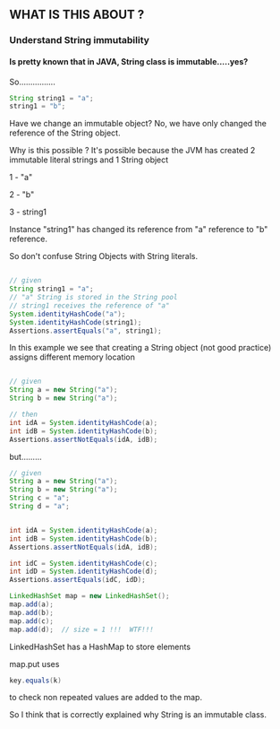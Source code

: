 ## WHAT IS THIS ABOUT ?

### Understand String immutability

#### Is pretty known that in JAVA, String class is immutable.....yes?

So................

```java
String string1 = "a";
string1 = "b";
```

Have we change an immutable object?
No, we have only changed the reference of the String object.

Why is this possible ? 
It's possible because the JVM has created 2 immutable literal strings
and 1 String object

1 - "a"

2 - "b"

3 - string1

Instance "string1" has changed its reference from "a" reference to "b" reference.

So don't confuse String Objects with String literals.

```java

// given
String string1 = "a";
// "a" String is stored in the String pool
// string1 receives the reference of "a"
System.identityHashCode("a");
System.identityHashCode(string1);
Assertions.assertEquals("a", string1);
```


In this example we see that creating a String object
(not good practice) assigns different memory location
```java

// given
String a = new String("a");
String b = new String("a");

// then
int idA = System.identityHashCode(a);
int idB = System.identityHashCode(b);
Assertions.assertNotEquals(idA, idB);
```

but.........
```java
// given
String a = new String("a");
String b = new String("a");
String c = "a";
String d = "a";


int idA = System.identityHashCode(a);
int idB = System.identityHashCode(b);
Assertions.assertNotEquals(idA, idB);

int idC = System.identityHashCode(c);
int idD = System.identityHashCode(d);
Assertions.assertEquals(idC, idD);

LinkedHashSet map = new LinkedHashSet();
map.add(a);
map.add(b);
map.add(c);
map.add(d);  // size = 1 !!!  WTF!!!

```

LinkedHashSet has a HashMap to store elements
  
map.put uses

```java
key.equals(k)
  ```
to check non repeated values are added to the map.

So I think that is correctly explained why String is an
immutable class.
